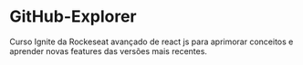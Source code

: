 # GitHub-Explorer
Curso Ignite da Rockeseat avançado de react js para aprimorar conceitos e aprender novas features das versões mais recentes.
